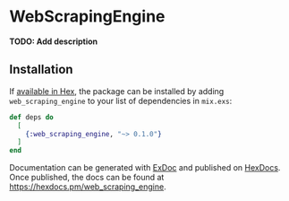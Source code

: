 # WebScrapingEngine

**TODO: Add description**

## Installation

If [available in Hex](https://hex.pm/docs/publish), the package can be installed
by adding `web_scraping_engine` to your list of dependencies in `mix.exs`:

```elixir
def deps do
  [
    {:web_scraping_engine, "~> 0.1.0"}
  ]
end
```

Documentation can be generated with [ExDoc](https://github.com/elixir-lang/ex_doc)
and published on [HexDocs](https://hexdocs.pm). Once published, the docs can
be found at <https://hexdocs.pm/web_scraping_engine>.


